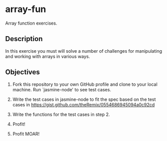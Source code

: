 # array-fun

Array function exercises.

## Description

In this exercise you must will solve a number of challenges for manipulating and working with arrays in various ways.

## Objectives

1. Fork this repository to your own GitHub profile and clone to your local machine. Run `jasmine-node' to see test cases.

2. Write the test cases in jasmine-node to fit the spec based on the test cases in https://gist.github.com/theRemix/0554686945094a0c92cd

3. Write the functions for the test cases in step 2.

4. Profit!

5. Profit MOAR!
